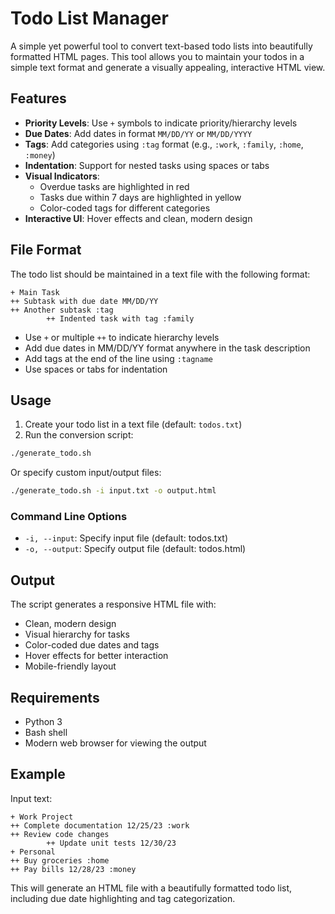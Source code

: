 # Todo List Manager

A simple yet powerful tool to convert text-based todo lists into beautifully formatted HTML pages. This tool allows you to maintain your todos in a simple text format and generate a visually appealing, interactive HTML view.

## Features

- **Priority Levels**: Use `+` symbols to indicate priority/hierarchy levels
- **Due Dates**: Add dates in format `MM/DD/YY` or `MM/DD/YYYY`
- **Tags**: Add categories using `:tag` format (e.g., `:work`, `:family`, `:home`, `:money`)
- **Indentation**: Support for nested tasks using spaces or tabs
- **Visual Indicators**: 
  - Overdue tasks are highlighted in red
  - Tasks due within 7 days are highlighted in yellow
  - Color-coded tags for different categories
- **Interactive UI**: Hover effects and clean, modern design

## File Format

The todo list should be maintained in a text file with the following format:

```
+ Main Task
++ Subtask with due date MM/DD/YY
++ Another subtask :tag
        ++ Indented task with tag :family
```

- Use `+` or multiple `++` to indicate hierarchy levels
- Add due dates in MM/DD/YY format anywhere in the task description
- Add tags at the end of the line using `:tagname`
- Use spaces or tabs for indentation

## Usage

1. Create your todo list in a text file (default: `todos.txt`)
2. Run the conversion script:

```bash
./generate_todo.sh
```

Or specify custom input/output files:

```bash
./generate_todo.sh -i input.txt -o output.html
```

### Command Line Options

- `-i, --input`: Specify input file (default: todos.txt)
- `-o, --output`: Specify output file (default: todos.html)

## Output

The script generates a responsive HTML file with:
- Clean, modern design
- Visual hierarchy for tasks
- Color-coded due dates and tags
- Hover effects for better interaction
- Mobile-friendly layout

## Requirements

- Python 3
- Bash shell
- Modern web browser for viewing the output

## Example

Input text:
```
+ Work Project
++ Complete documentation 12/25/23 :work
++ Review code changes
        ++ Update unit tests 12/30/23
+ Personal
++ Buy groceries :home
++ Pay bills 12/28/23 :money
```

This will generate an HTML file with a beautifully formatted todo list, including due date highlighting and tag categorization.